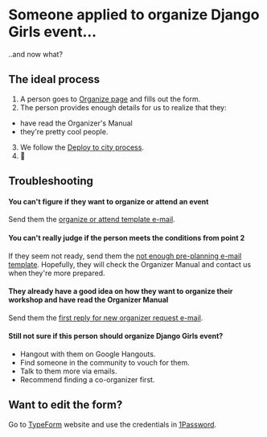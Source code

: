 # Someone applied to organize Django Girls event...

..and now what? 

## The ideal process

1. A person goes to [Organize page](https://djangogirls.org/organize/) and fills out the form.
2. The person provides enough details for us to realize that they:
 - have read the Organizer's Manual
 - they're pretty cool people.
3. We follow the [Deploy to city process](deploy-city.md).
4. :tada:

## Troubleshooting

#### You can't figure if they want to organize or attend an event

Send them the [organize or attend template e-mail](emails/organize_or_attend.md).

#### You can't really judge if the person meets the conditions from point 2

If they seem not ready, send them the [not enough pre-planning e-mail template](emails/not_enough_pre-planning.md). Hopefully, they will check the Organizer Manual and contact us when they're more prepared.

#### They already have a good idea on how they want to organize their workshop and have read the Organizer Manual

Send them the [first reply for new organizer request e-mail](emails/organize-request-reply.md).

#### Still not sure if this person should organize Django Girls event?

- Hangout with them on Google Hangouts. 
- Find someone in the community to vouch for them.
- Talk to them more via emails.
- Recommend finding a co-organizer first.

## Want to edit the form?

Go to [TypeForm](https://www.typeform.com/) website and use the credentials in [1Password](https://1password.com/).